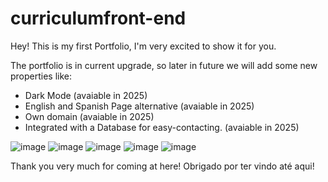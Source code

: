 # curriculumfront-end
Hey! This is my first Portfolio, I'm very excited to show it for you. 

The portfolio is in current upgrade, so later in future we will add some new properties like:
- Dark Mode (avaiable in 2025)
- English and Spanish Page alternative (avaiable in 2025)
- Own domain (avaiable in 2025)
- Integrated with a Database for easy-contacting. (avaiable in 2025)

![image](https://github.com/augustvbone/curriculumfront-end/assets/168976588/b8d53fde-e5fe-4834-85aa-5c5a21c547f9)
![image](https://github.com/augustvbone/curriculumfront-end/assets/168976588/2008759c-8958-4bd8-a794-bb419ef462c0)
![image](https://github.com/augustvbone/curriculumfront-end/assets/168976588/9d7273af-9a2f-47b9-b030-1dfbab1faa48)
![image](https://github.com/augustvbone/curriculumfront-end/assets/168976588/108cc062-ec95-401b-9462-c37260ac16f1)
![image](https://github.com/augustvbone/curriculumfront-end/assets/168976588/ee4c3bd5-50d7-481a-9b95-a2108528b417)

Thank you very much for coming at here! Obrigado por ter vindo até aqui!
